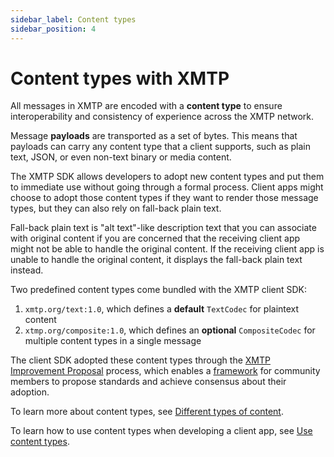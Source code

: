 ```yaml
---
sidebar_label: Content types
sidebar_position: 4
---
```


# Content types with XMTP

All messages in XMTP are encoded with a **content type** to ensure interoperability and consistency of experience across the XMTP network.

Message **payloads** are transported as a set of bytes. This means that payloads can carry any content type that a client supports, such as plain text, JSON, or even non-text binary or media content.

The XMTP SDK allows developers to adopt new content types and put them to immediate use without going through a formal process. Client apps might choose to adopt those content types if they want to render those message types, but they can also rely on fall-back plain text.

Fall-back plain text is "alt text"-like description text that you can associate with original content if you are concerned that the receiving client app might not be able to handle the original content. If the receiving client app is unable to handle the original content, it displays the fall-back plain text instead.

Two predefined content types come bundled with the XMTP client SDK:

1. `xmtp.org/text:1.0`, which defines a **default** `TextCodec` for plaintext content
2. `xtmp.org/composite:1.0`, which defines an **optional** `CompositeCodec` for multiple content types in a single message

The client SDK adopted these content types through the [XMTP Improvement Proposal](https://github.com/xmtp/XIPs/blob/main/XIPs/xip-0-purpose-process.md) process, which enables a [framework](https://github.com/xmtp/XIPs/blob/main/XIPs/xip-5-message-content-types.md) for community members to propose standards and achieve consensus about their adoption.

To learn more about content types, see [Different types of content](https://github.com/xmtp/xmtp-js/tree/0ec6b344cb69823e5c4c924f35d1262b51fa636e#different-types-of-content).

To learn how to use content types when developing a client app, see [Use content types](/docs/client-sdk/javascript/tutorials/use-content-types).
